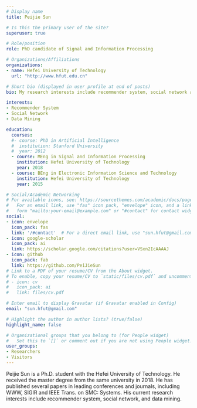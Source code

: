 ```yaml
---
# Display name
title: Peijie Sun

# Is this the primary user of the site?
superuser: true

# Role/position
role: PhD candidate of Signal and Information Processing

# Organizations/Affiliations
organizations:
- name: Hefei University of Technology
  url: "http://www.hfut.edu.cn"

# Short bio (displayed in user profile at end of posts)
bio: My research interests include recommender system, social network and data mining.

interests:
- Recommender System
- Social Network
- Data Mining

education:
  courses:
  #- course: PhD in Artificial Intelligence
  #  institution: Stanford University
  #  year: 2012
  - course: MEng in Signal and Information Processing
    institution: Hefei University of Technology
    year: 2018
  - course: BEng in Electronic Information Science and Technology
    institution: Hefei University of Technology
    year: 2015

# Social/Academic Networking
# For available icons, see: https://sourcethemes.com/academic/docs/page-builder/#icons
#   For an email link, use "fas" icon pack, "envelope" icon, and a link in the
#   form "mailto:your-email@example.com" or "#contact" for contact widget.
social:
- icon: envelope
  icon_pack: fas
  link: '/#contact'  # For a direct email link, use "sun.hfut@gmail.com".
- icon: google-scholar
  icon_pack: ai
  link: https://scholar.google.com/citations?user=VSxn2IcAAAAJ
- icon: github
  icon_pack: fab
  link: https://github.com/PeiJieSun
# Link to a PDF of your resume/CV from the About widget.
# To enable, copy your resume/CV to `static/files/cv.pdf` and uncomment the lines below.
# - icon: cv
#   icon_pack: ai
#   link: files/cv.pdf

# Enter email to display Gravatar (if Gravatar enabled in Config)
email: "sun.hfut@gmail.com"

# Highlight the author in author lists? (true/false)
highlight_name: false

# Organizational groups that you belong to (for People widget)
#   Set this to `[]` or comment out if you are not using People widget.
user_groups:
- Researchers
- Visitors
---
```


Peijie Sun is a Ph.D. student with the Hefei University of Technology. He received the master degree from the same university
in 2018. He has published several papers in leading conferences and journals, including WWW, SIGIR and IEEE Trans. on SMC: Systems. His current research interests include recommender system, social network, and data mining.
